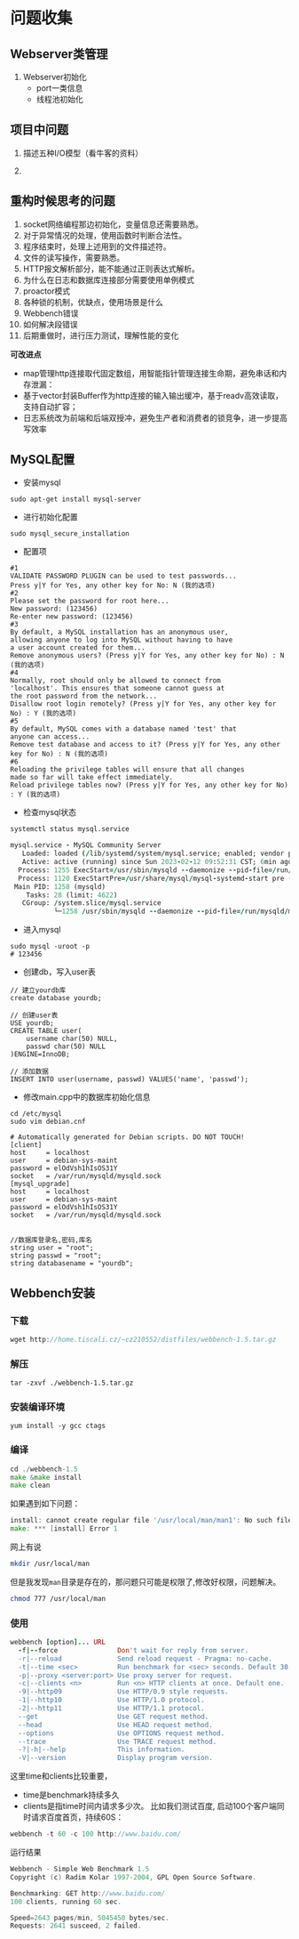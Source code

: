 问题收集
===

## Webserver类管理

1. Webserver初始化
   - port一类信息
   - 线程池初始化

## 项目中问题

1. 描述五种I/O模型（看牛客的资料）

2. 

## 重构时候思考的问题

1. socket网络编程那边初始化，变量信息还需要熟悉。
2. 对于异常情况的处理，使用函数时判断合法性。
3. 程序结束时，处理上述用到的文件描述符。
4. 文件的读写操作，需要熟悉。
5. HTTP报文解析部分，能不能通过正则表达式解析。
6. 为什么在日志和数据库连接部分需要使用单例模式
7. proactor模式
8. 各种锁的机制，优缺点，使用场景是什么
9. Webbench错误
10. 如何解决段错误
11. 后期重做时，进行压力测试，理解性能的变化

**可改进点**

- map管理http连接取代固定数组，用智能指针管理连接生命期，避免串话和内存泄漏：
- 基于vector<char>封装Buffer作为http连接的输入输出缓冲，基于readv高效读取，支持自动扩容；
- 日志系统改为前端和后端双授冲，避免生产者和消费者的锁竞争，进一步提高写效率

## MySQL配置

- 安装mysql

```pgsql
sudo apt-get install mysql-server
```

- 进行初始化配置

```ebnf
sudo mysql_secure_installation
```

- 配置项

```livecodeserver
#1
VALIDATE PASSWORD PLUGIN can be used to test passwords...
Press y|Y for Yes, any other key for No: N (我的选项)
#2
Please set the password for root here...
New password: (123456)
Re-enter new password: (123456)
#3
By default, a MySQL installation has an anonymous user,
allowing anyone to log into MySQL without having to have
a user account created for them...
Remove anonymous users? (Press y|Y for Yes, any other key for No) : N (我的选项)
#4
Normally, root should only be allowed to connect from
'localhost'. This ensures that someone cannot guess at
the root password from the network...
Disallow root login remotely? (Press y|Y for Yes, any other key for No) : Y (我的选项)
#5
By default, MySQL comes with a database named 'test' that
anyone can access...
Remove test database and access to it? (Press y|Y for Yes, any other key for No) : N (我的选项)
#6
Reloading the privilege tables will ensure that all changes
made so far will take effect immediately.
Reload privilege tables now? (Press y|Y for Yes, any other key for No) : Y (我的选项)
```

- 检查mysql状态

```fortran
systemctl status mysql.service

mysql.service - MySQL Community Server
   Loaded: loaded (/lib/systemd/system/mysql.service; enabled; vendor preset: e
   Active: active (running) since Sun 2023-02-12 09:52:31 CST; 6min ago
  Process: 1255 ExecStart=/usr/sbin/mysqld --daemonize --pid-file=/run/mysqld/m
  Process: 1120 ExecStartPre=/usr/share/mysql/mysql-systemd-start pre (code=exi
 Main PID: 1258 (mysqld)
    Tasks: 28 (limit: 4622)
   CGroup: /system.slice/mysql.service
           └─1258 /usr/sbin/mysqld --daemonize --pid-file=/run/mysqld/mysqld.pi
```

- 进入mysql

```shell
sudo mysql -uroot -p
# 123456
```

- 创建db，写入user表

```shell
// 建立yourdb库
create database yourdb;

// 创建user表
USE yourdb;
CREATE TABLE user(
    username char(50) NULL,
    passwd char(50) NULL
)ENGINE=InnoDB;

// 添加数据
INSERT INTO user(username, passwd) VALUES('name', 'passwd');
```

- 修改main.cpp中的数据库初始化信息

```shell
cd /etc/mysql
sudo vim debian.cnf

# Automatically generated for Debian scripts. DO NOT TOUCH!
[client]
host     = localhost
user     = debian-sys-maint
password = elOdVsh1hIsOS31Y
socket   = /var/run/mysqld/mysqld.sock
[mysql_upgrade]
host     = localhost
user     = debian-sys-maint
password = elOdVsh1hIsOS31Y
socket   = /var/run/mysqld/mysqld.sock


//数据库登录名,密码,库名
string user = "root";
string passwd = "root";
string databasename = "yourdb";
```

## Webbench安装

### 下载

```cpp
wget http://home.tiscali.cz/~cz210552/distfiles/webbench-1.5.tar.gz
```

### 解压

```undefined
tar -zxvf ./webbench-1.5.tar.gz
```

### 安装编译环境

```undefined
yum install -y gcc ctags
```

### 编译

```go
cd ./webbench-1.5
make &make install
make clean
```

如果遇到如下问题：

```go
install: cannot create regular file '/usr/local/man/man1': No such file or directory
make: *** [install] Error 1
```

网上有说

```bash
mkdir /usr/local/man
```

但是我发现`man`目录是存在的，那问题只可能是权限了,修改好权限，问题解决。

```bash
chmod 777 /usr/local/man
```

### 使用

```ruby
webbench [option]... URL
  -f|--force               Don't wait for reply from server.
  -r|--reload              Send reload request - Pragma: no-cache.
  -t|--time <sec>          Run benchmark for <sec> seconds. Default 30.
  -p|--proxy <server:port> Use proxy server for request.
  -c|--clients <n>         Run <n> HTTP clients at once. Default one.
  -9|--http09              Use HTTP/0.9 style requests.
  -1|--http10              Use HTTP/1.0 protocol.
  -2|--http11              Use HTTP/1.1 protocol.
  --get                    Use GET request method.
  --head                   Use HEAD request method.
  --options                Use OPTIONS request method.
  --trace                  Use TRACE request method.
  -?|-h|--help             This information.
  -V|--version             Display program version.
```

这里time和clients比较重要，

- time是benchmark持续多久
- clients是指time时间内请求多少次。
   比如我们测试百度, 启动100个客户端同时请求百度首页，持续60S：

```swift
webbench -t 60 -c 100 http://www.baidu.com/
```

运行结果

```swift
Webbench - Simple Web Benchmark 1.5
Copyright (c) Radim Kolar 1997-2004, GPL Open Source Software.

Benchmarking: GET http://www.baidu.com/
100 clients, running 60 sec.

Speed=2643 pages/min, 5045450 bytes/sec.
Requests: 2641 susceed, 2 failed.
```